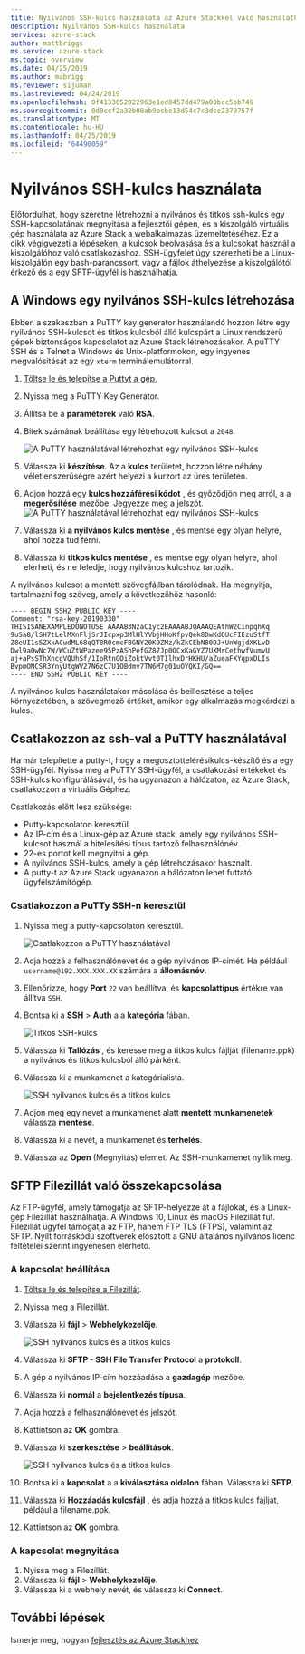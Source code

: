```yaml
---
title: Nyilvános SSH-kulcs használata az Azure Stackkel való használathoz |} A Microsoft Docs
description: Nyilvános SSH-kulcs használata
services: azure-stack
author: mattbriggs
ms.service: azure-stack
ms.topic: overview
ms.date: 04/25/2019
ms.author: mabrigg
ms.reviewer: sijuman
ms.lastreviewed: 04/24/2019
ms.openlocfilehash: 0f4133052022963e1ed0457dd479a00bcc5bb749
ms.sourcegitcommit: 0d8ccf2a32b08ab9bcbe13d54c7c3dce2379757f
ms.translationtype: MT
ms.contentlocale: hu-HU
ms.lasthandoff: 04/25/2019
ms.locfileid: "64490059"
---
```

# <a name="how-to-use-an-ssh-public-key"></a>Nyilvános SSH-kulcs használata

Előfordulhat, hogy szeretne létrehozni a nyilvános és titkos ssh-kulcs egy SSH-kapcsolatának megnyitása a fejlesztői gépen, és a kiszolgáló virtuális gép használata az Azure Stack a webalkalmazás üzemeltetéséhez. Ez a cikk végigvezeti a lépéseken, a kulcsok beolvasása és a kulcsokat használ a kiszolgálóhoz való csatlakozáshoz. SSH-ügyfelet úgy szerezheti be a Linux-kiszolgálón egy bash-parancssort, vagy a fájlok áthelyezése a kiszolgálótól érkező és a egy SFTP-ügyfél is használhatja.

## <a name="create-an-ssh-public-key-on-windows"></a>A Windows egy nyilvános SSH-kulcs létrehozása

Ebben a szakaszban a PuTTY key generator használandó hozzon létre egy nyilvános SSH-kulcsot és titkos kulcsból álló kulcspárt a Linux rendszerű gépek biztonságos kapcsolatot az Azure Stack létrehozásakor. A puTTY SSH és a Telnet a Windows és Unix-platformokon, egy ingyenes megvalósítását az egy `xterm` terminálemulátorral.

1. [Töltse le és telepítse a Puttyt a gép.](https://www.chiark.greenend.org.uk/~sgtatham/putty/latest.html)

1. Nyissa meg a PuTTY Key Generator.

1. Állítsa be a **paraméterek** való **RSA**.

1. Bitek számának beállítása egy létrehozott kulcsot a `2048`.  

    ![A PuTTY használatával létrehozhat egy nyilvános SSH-kulcs](media/azure-stack-dev-start-howto-ssh-public-key/001-putty-key-gen-start.png)

1. Válassza ki **készítése**. Az a **kulcs** területet, hozzon létre néhány véletlenszerűségre azért helyezi a kurzort az üres területen.

1. Adjon hozzá egy **kulcs hozzáférési kódot** , és győződjön meg arról, a a **megerősítése** mezőbe. Jegyezze meg a jelszót.
    ![A PuTTY használatával létrehozhat egy nyilvános SSH-kulcs](media/azure-stack-dev-start-howto-ssh-public-key/002-putty-key-gen-result.png)

1. Válassza ki **a nyilvános kulcs mentése** , és mentse egy olyan helyre, ahol hozzá tud férni.

1. Válassza ki **titkos kulcs mentése** , és mentse egy olyan helyre, ahol elérheti, és ne feledje, hogy nyilvános kulcshoz tartozik.

A nyilvános kulcsot a mentett szövegfájlban tárolódnak. Ha megnyitja, tartalmazni fog szöveg, amely a következőhöz hasonló:

```text  
---- BEGIN SSH2 PUBLIC KEY ----
Comment: "rsa-key-20190330"
THISISANEXAMPLEDONOTUSE AAAAB3NzaC1yc2EAAAABJQAAAQEAthW2CinpqhXq
9uSa8/lSH7tLelMXnFljSrJIcpxp3MlHlYVbjHHoKfpvQek8DwKdOUcFIEzuStfT
Z8eUI1s5ZXkACudML68qQT8R0cmcFBGNY20K9ZMz/kZkCEbN80DJ+UnWgjdXKLvD
Dwl9aQwNc7W/WCuZtWPazee95PzAShPefGZ87Jp0OCxKaGYZ7UXMrCethwfVumvU
aj+aPsSThXncgVQUhSf/1IoRtnGOiZoktVvt0TIlhxDrHKHU/aZueaFXYqpxDLIs
BvpmONCSR3YnyUtgWV27N6zC7U1OBdmv7TN6M7g01uOYQKI/GQ==
---- END SSH2 PUBLIC KEY ----
```

A nyilvános kulcs használatakor másolása és beillesztése a teljes környezetében, a szövegmező értékét, amikor egy alkalmazás megkérdezi a kulcs.

<!-- 
## Create an SSH public key on Linux

ToDo: I need to write this section.

-->
## <a name="connect-with-ssh-using-putty"></a>Csatlakozzon az ssh-val a PuTTY használatával

Ha már telepítette a putty-t, hogy a megosztottelérésikulcs-készítő és a egy SSH-ügyfél. Nyissa meg a PuTTY SSH-ügyfél, a csatlakozási értékeket és SSH-kulcs konfigurálásával, és ha ugyanazon a hálózaton, az Azure Stack, csatlakozzon a virtuális Géphez.

Csatlakozás előtt lesz szüksége:
- Putty-kapcsolaton keresztül
- Az IP-cím és a Linux-gép az Azure stack, amely egy nyilvános SSH-kulcsot használ a hitelesítési típus tartozó felhasználónév.
- 22-es portot kell megnyitni a gép.
- A nyilvános SSH-kulcs, amely a gép létrehozásakor használt.
- A putty-t az Azure Stack ugyanazon a hálózaton lehet futtató ügyfélszámítógép.

### <a name="connect-via-ssh-with-putty"></a>Csatlakozzon a PuTTy SSH-n keresztül

1. Nyissa meg a putty-kapcsolaton keresztül.

    ![Csatlakozzon a PuTTY használatával](media/azure-stack-dev-start-howto-ssh-public-key/002-putty-connect.png)

2. Adja hozzá a felhasználónevet és a gép nyilvános IP-címét. Ha például `username@192.XXX.XXX.XX` számára a **állomásnév**. 
3. Ellenőrizze, hogy **Port** `22` van beállítva, és **kapcsolattípus** értékre van állítva `SSH`.
4. Bontsa ki a **SSH** > **Auth** a a **kategória** fában.

    ![Titkos SSH-kulcs](media/azure-stack-dev-start-howto-ssh-public-key/002-putty-set-private-key.png)

5. Válassza ki **Tallózás** , és keresse meg a titkos kulcs fájlját (filename.ppk) a nyilvános és titkos kulcsból álló párként.
6. Válassza ki a munkamenet a kategórialista.

    ![SSH nyilvános kulcs és a titkos kulcs](media/azure-stack-dev-start-howto-ssh-public-key/003-puTTY-save-session.png)

7. Adjon meg egy nevet a munkamenet alatt **mentett munkamenetek** válassza **mentése**.
8. Válassza ki a nevét, a munkamenet és **terhelés**.
9. Válassza az **Open** (Megnyitás) elemet. Az SSH-munkamenet nyílik meg.

## <a name="connect-with-sftp-with-filezilla"></a>SFTP Filezillát való összekapcsolása

Az FTP-ügyfél, amely támogatja az SFTP-helyezze át a fájlokat, és a Linux-gép Filezillát használhatja. A Windows 10, Linux és macOS Filezillát fut. Filezillát ügyfél támogatja az FTP, hanem FTP TLS (FTPS), valamint az SFTP. Nyílt forráskódú szoftverek elosztott a GNU általános nyilvános licenc feltételei szerint ingyenesen elérhető.

### <a name="set-your-connection"></a>A kapcsolat beállítása

1. [Töltse le és telepítse a Filezillát](https://filezilla-project.org/download.php).
1. Nyissa meg a Filezillát.
1. Válassza ki **fájl** > **Webhelykezelője**.

    ![SSH nyilvános kulcs és a titkos kulcs](media/azure-stack-dev-start-howto-ssh-public-key/005-filezilla-file-manager.png)

1. Válassza ki **SFTP - SSH File Transfer Protocol** a **protokoll**.
1. A gép a nyilvános IP-cím hozzáadása a **gazdagép** mezőbe.
1. Válassza ki **normál** a **bejelentkezés típusa**.
1. Adja hozzá a felhasználónevet és jelszót.
1. Kattintson az **OK** gombra.
1. Válassza ki **szerkesztése** > **beállítások**.

    ![SSH nyilvános kulcs és a titkos kulcs](media/azure-stack-dev-start-howto-ssh-public-key/006-filezilla-add-private-key.png)

1. Bontsa ki a **kapcsolat** a a **kiválasztása oldalon** fában. Válassza ki **SFTP**.
1. Válassza ki **Hozzáadás kulcsfájl** , és adja hozzá a titkos kulcs fájlját, például a filename.ppk.
1. Kattintson az **OK** gombra.

### <a name="open-your-connection"></a>A kapcsolat megnyitása

1. Nyissa meg a Filezillát.
1. Válassza ki **fájl** > **Webhelykezelője**.
1. Válassza ki a webhely nevét, és válassza ki **Connect**.

## <a name="next-steps"></a>További lépések

Ismerje meg, hogyan [fejlesztés az Azure Stackhez](azure-stack-dev-start.md)